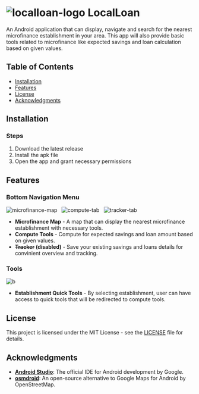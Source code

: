 # ![localloan-logo](https://github.com/Mindkerchief/LocalLoan/assets/130748576/d42cb208-c04a-4970-98e4-26401d1d741f) LocalLoan
An Android application that can display, navigate and search for the nearest microfinance establishment in your area. This app will also provide basic tools related to microfinance like expected savings and loan calculation based on given values.

## Table of Contents
- [Installation](#installation)
- [Features](#features)
- [License](#license)
- [Acknowledgments](#acknowledgments)

## Installation
### Steps
1. Download the latest release
2. Install the apk file
3. Open the app and grant necessary permissions

## Features
### Bottom Navigation Menu

<div>
  <img src="https://github.com/Mindkerchief/LocalLoan/assets/130748576/2096f369-3013-45c8-9ee8-43a7fe09a62b" alt="microfinance-map">
  &nbsp;
  <img src="https://github.com/Mindkerchief/LocalLoan/assets/130748576/b2384864-ce06-4940-bace-d626ae8b7266" alt="compute-tab">
  &nbsp;
  <img src="https://github.com/Mindkerchief/LocalLoan/assets/130748576/72390cb2-47ed-4621-b234-ee4dfbf98a1f" alt="tracker-tab">
</div>

- **Microfinance Map** - A map that can display the nearest microfinance establishment with necessary tools.
- **Compute Tools** - Compute for expected savings and loan amount based on given values.
- **~~Tracker~~ (disabled)** - Save your existing savings and loans details for convinient overview and tracking.

### Tools
![b](https://github.com/Mindkerchief/LocalLoan/assets/130748576/0fb27432-5248-4c46-8758-88c32a54f4e0)
- **Establishment Quick Tools** - By selecting establishment, user can have access to quick tools that will be redirected to compute tools.

## License
This project is licensed under the MIT License - see the [LICENSE](LICENSE) file for details.

## Acknowledgments
- **[Android Studio](https://developer.android.com/studio)**: The official IDE for Android development by Google.
- **[osmdroid](https://github.com/osmdroid/osmdroid)**: An open-source alternative to Google Maps for Android by OpenStreetMap.
